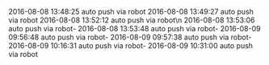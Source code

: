 2016-08-08 13:48:25 auto push via robot
2016-08-08 13:49:27 auto push via robot
2016-08-08 13:52:12 auto push via robot\\n
2016-08-08 13:53:06 auto push via robot-  2016-08-08 13:53:48 auto push via robot-  2016-08-09 09:56:48 auto push via robot-  2016-08-09 09:57:38 auto push via robot-  2016-08-09 10:16:31 auto push via robot-  2016-08-09 10:31:00 auto push via robot